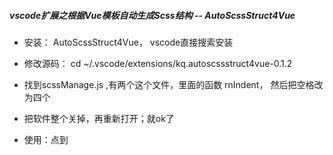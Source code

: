 ##### vscode扩展之根据Vue模板自动生成Scss结构 -- AutoScssStruct4Vue

* 安装： AutoScssStruct4Vue， vscode直接搜索安装
* 修改源码： cd ~/.vscode/extensions/kq.autoscssstruct4vue-0.1.2
* 找到scssManage.js  ,有两个这个文件，里面的函数 rnIndent， 然后把空格改为四个
* 把软件整个关掉，再重新打开；就ok了
   
* 使用：点到<template>里面，获取焦点；
* 右键autoScssStruct
